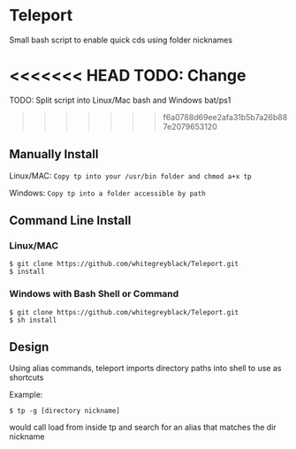 # Teleport
Small bash script to enable quick cds using folder nicknames

<<<<<<< HEAD
TODO:
  Change 
=======
TODO: Split script into Linux/Mac bash and Windows bat/ps1

>>>>>>> f6a0788d69ee2afa31b5b7a26b887e2079653120
## Manually Install

Linux/MAC: ```Copy tp into your /usr/bin folder and chmod a+x tp ```

Windows: ```Copy tp into a folder accessible by path```
## Command Line Install
### Linux/MAC
```
$ git clone https://github.com/whitegreyblack/Teleport.git
$ install
```
### Windows with Bash Shell or Command
```
$ git clone https://github.com/whitegreyblack/Teleport.git
$ sh install
```
## Design
Using alias commands, teleport imports directory paths into shell to use as shortcuts

Example:
```
$ tp -g [directory nickname]
``` 
would call load from inside tp and search for an alias that matches the dir nickname
